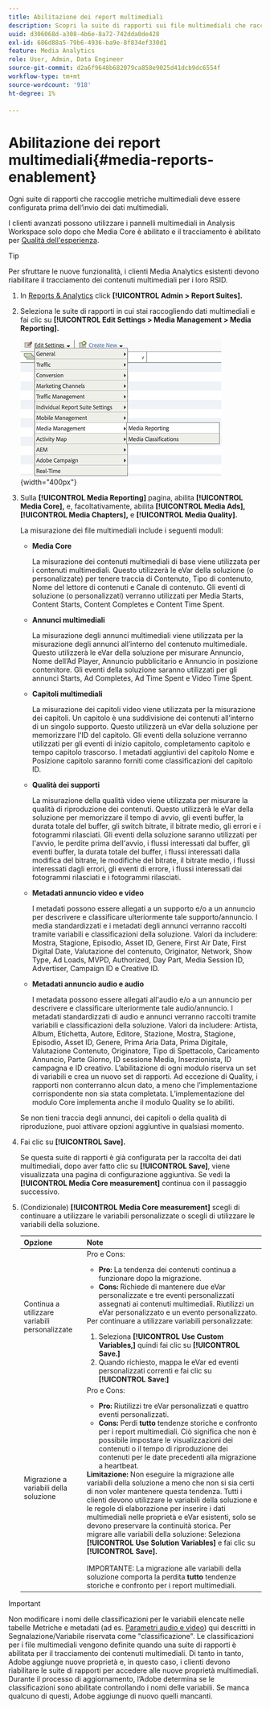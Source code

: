 ```yaml
---
title: Abilitazione dei report multimediali
description: Scopri la suite di rapporti sui file multimediali che raccoglie le metriche sui file multimediali.  Per configurare i rapporti sui file multimediali prima dell’invio dei dati multimediali, effettua le seguenti operazioni.
uuid: d306068d-a308-4b6e-8a72-742dda0de428
exl-id: 686d88a5-79b6-4936-ba9e-8f834ef330d1
feature: Media Analytics
role: User, Admin, Data Engineer
source-git-commit: d2a6f9648b682079ca858e9025d41dcb9dc6554f
workflow-type: tm+mt
source-wordcount: '918'
ht-degree: 1%

---
```


# Abilitazione dei report multimediali{#media-reports-enablement}

Ogni suite di rapporti che raccoglie metriche multimediali deve essere configurata prima dell’invio dei dati multimediali.

I clienti avanzati possono utilizzare i pannelli multimediali in Analysis Workspace solo dopo che Media Core è abilitato e il tracciamento è abilitato per [Qualità dell&#39;esperienza](https://experienceleague.adobe.com/docs/media-analytics/using/sdk-implement/track-qos/track-qos-overview.html?lang=en).

>[!TIP]
>
>Per sfruttare le nuove funzionalità, i clienti Media Analytics esistenti devono riabilitare il tracciamento dei contenuti multimediali per i loro RSID.

1. In [Reports &amp; Analytics](https://my.omniture.com/login/) click **[!UICONTROL Admin > Report Suites].**
1. Seleziona le suite di rapporti in cui stai raccogliendo dati multimediali e fai clic su **[!UICONTROL Edit Settings > Media Management > Media Reporting].**

   ![](assets/media-reporting.png){width=&quot;400px&quot;}

1. Sulla **[!UICONTROL Media Reporting]** pagina, abilita **[!UICONTROL Media Core],** e, facoltativamente, abilita **[!UICONTROL Media Ads],** **[!UICONTROL Media Chapters],** e **[!UICONTROL Media Quality].**

   La misurazione dei file multimediali include i seguenti moduli:

   * **Media Core**

      La misurazione dei contenuti multimediali di base viene utilizzata per i contenuti multimediali. Questo utilizzerà le eVar della soluzione (o personalizzate) per tenere traccia di Contenuto, Tipo di contenuto, Nome del lettore di contenuti e Canale di contenuto. Gli eventi di soluzione (o personalizzati) verranno utilizzati per Media Starts, Content Starts, Content Completes e Content Time Spent.

   * **Annunci multimediali**

      La misurazione degli annunci multimediali viene utilizzata per la misurazione degli annunci all’interno del contenuto multimediale. Questo utilizzerà le eVar della soluzione per misurare Annuncio, Nome dell’Ad Player, Annuncio pubblicitario e Annuncio in posizione contenitore. Gli eventi della soluzione saranno utilizzati per gli annunci Starts, Ad Completes, Ad Time Spent e Video Time Spent.

   * **Capitoli multimediali**

      La misurazione dei capitoli video viene utilizzata per la misurazione dei capitoli. Un capitolo è una suddivisione dei contenuti all’interno di un singolo supporto. Questo utilizzerà un eVar della soluzione per memorizzare l&#39;ID del capitolo. Gli eventi della soluzione verranno utilizzati per gli eventi di inizio capitolo, completamento capitolo e tempo capitolo trascorso. I metadati aggiuntivi del capitolo Nome e Posizione capitolo saranno forniti come classificazioni del capitolo ID.

   * **Qualità dei supporti**

      La misurazione della qualità video viene utilizzata per misurare la qualità di riproduzione dei contenuti. Questo utilizzerà le eVar della soluzione per memorizzare il tempo di avvio, gli eventi buffer, la durata totale del buffer, gli switch bitrate, il bitrate medio, gli errori e i fotogrammi rilasciati. Gli eventi della soluzione saranno utilizzati per l&#39;avvio, le perdite prima dell&#39;avvio, i flussi interessati dal buffer, gli eventi buffer, la durata totale del buffer, i flussi interessati dalla modifica del bitrate, le modifiche del bitrate, il bitrate medio, i flussi interessati dagli errori, gli eventi di errore, i flussi interessati dai fotogrammi rilasciati e i fotogrammi rilasciati.

   * **Metadati annuncio video e video**

      I metadati possono essere allegati a un supporto e/o a un annuncio per descrivere e classificare ulteriormente tale supporto/annuncio. I media standardizzati e i metadati degli annunci verranno raccolti tramite variabili e classificazioni della soluzione. Valori da includere: Mostra, Stagione, Episodio, Asset ID, Genere, First Air Date, First Digital Date, Valutazione del contenuto, Originator, Network, Show Type, Ad Loads, MVPD, Authorized, Day Part, Media Session ID, Advertiser, Campaign ID e Creative ID.

   * **Metadati annuncio audio e audio**

      I metadata possono essere allegati all&#39;audio e/o a un annuncio per descrivere e classificare ulteriormente tale audio/annuncio. I metadati standardizzati di audio e annunci verranno raccolti tramite variabili e classificazioni della soluzione. Valori da includere: Artista, Album, Etichetta, Autore, Editore, Stazione, Mostra, Stagione, Episodio, Asset ID, Genere, Prima Aria Data, Prima Digitale, Valutazione Contenuto, Originatore, Tipo di Spettacolo, Caricamento Annuncio, Parte Giorno, ID sessione Media, Inserzionista, ID campagna e ID creativo.
   L’abilitazione di ogni modulo riserva un set di variabili e crea un nuovo set di rapporti. Ad eccezione di Quality, i rapporti non conterranno alcun dato, a meno che l’implementazione corrispondente non sia stata completata. L’implementazione del modulo Core implementa anche il modulo Quality se lo abiliti.

   Se non tieni traccia degli annunci, dei capitoli o della qualità di riproduzione, puoi attivare opzioni aggiuntive in qualsiasi momento.

1. Fai clic su **[!UICONTROL Save].**

   Se questa suite di rapporti è già configurata per la raccolta dei dati multimediali, dopo aver fatto clic su **[!UICONTROL Save]**, viene visualizzata una pagina di configurazione aggiuntiva. Se vedi la **[!UICONTROL Media Core measurement]** continua con il passaggio successivo.

1. (Condizionale) **[!UICONTROL Media Core measurement]** scegli di continuare a utilizzare le variabili personalizzate o scegli di utilizzare le variabili della soluzione.

   | Opzione | Note |
   | --- | --- |
   | Continua a utilizzare variabili personalizzate | Pro e Cons:<ul> <li> **Pro:** La tendenza dei contenuti continua a funzionare dopo la migrazione. </li> <li> **Cons:** Richiede di mantenere due eVar personalizzate e tre eventi personalizzati assegnati ai contenuti multimediali. Riutilizzi un eVar personalizzato e un evento personalizzato. </li> </ul> Per continuare a utilizzare variabili personalizzate: <ol> <li>Seleziona **[!UICONTROL Use Custom Variables,]** quindi fai clic su **[!UICONTROL Save.]** </li> <li>Quando richiesto, mappa le eVar ed eventi personalizzati correnti e fai clic su **[!UICONTROL Save:]** </li> </ol> |
   | Migrazione a variabili della soluzione | Pro e Cons:<ul> <li> **Pro:** Riutilizzi tre eVar personalizzati e quattro eventi personalizzati. </li> <li> **Cons:** Perdi **tutto** tendenze storiche e confronto per i report multimediali. Ciò significa che non è possibile impostare le visualizzazioni dei contenuti o il tempo di riproduzione dei contenuti per le date precedenti alla migrazione a heartbeat. </li> </ul> **Limitazione:**  Non eseguire la migrazione alle variabili della soluzione a meno che non si sia certi di non voler mantenere questa tendenza. Tutti i clienti devono utilizzare le variabili della soluzione e le regole di elaborazione per inserire i dati multimediali nelle proprietà e eVar esistenti, solo se devono preservare la continuità storica. Per migrare alle variabili della soluzione: Seleziona **[!UICONTROL Use Solution Variables]** e fai clic su **[!UICONTROL Save].** <br><br> IMPORTANTE: La migrazione alle variabili della soluzione comporta la perdita **tutto** tendenze storiche e confronto per i report multimediali. |

>[!IMPORTANT]
>
>Non modificare i nomi delle classificazioni per le variabili elencate nelle tabelle Metriche e metadati (ad es. [Parametri audio e video](/help/metrics-and-metadata/audio-video-parameters.md)) qui descritti in Segnalazione/Variabile riservata come &quot;classificazione&quot;. Le classificazioni per i file multimediali vengono definite quando una suite di rapporti è abilitata per il tracciamento dei contenuti multimediali. Di tanto in tanto, Adobe aggiunge nuove proprietà e, in questo caso, i clienti devono riabilitare le suite di rapporti per accedere alle nuove proprietà multimediali. Durante il processo di aggiornamento, l’Adobe determina se le classificazioni sono abilitate controllando i nomi delle variabili. Se manca qualcuno di questi, Adobe aggiunge di nuovo quelli mancanti.
